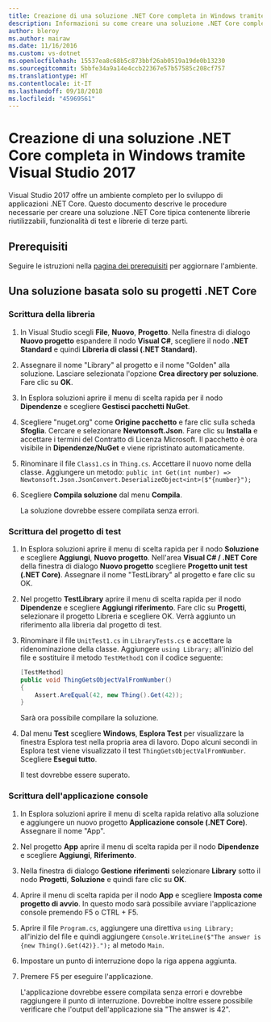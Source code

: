 ```yaml
---
title: Creazione di una soluzione .NET Core completa in Windows tramite Visual Studio 2017
description: Informazioni su come creare una soluzione .NET Core completa in Visual Studio 2017 in Windows.
author: bleroy
ms.author: mairaw
ms.date: 11/16/2016
ms.custom: vs-dotnet
ms.openlocfilehash: 15537ea8c68b5c873bbf26ab0519a19de0b13230
ms.sourcegitcommit: 5bbfe34a9a14e4ccb22367e57b57585c208cf757
ms.translationtype: HT
ms.contentlocale: it-IT
ms.lasthandoff: 09/18/2018
ms.locfileid: "45969561"
---
```

# <a name="building-a-complete-net-core-solution-on-windows-using-visual-studio-2017"></a>Creazione di una soluzione .NET Core completa in Windows tramite Visual Studio 2017

Visual Studio 2017 offre un ambiente completo per lo sviluppo di applicazioni .NET Core. Questo documento descrive le procedure necessarie per creare una soluzione .NET Core tipica contenente librerie riutilizzabili, funzionalità di test e librerie di terze parti. 

## <a name="prerequisites"></a>Prerequisiti

Seguire le istruzioni nella [pagina dei prerequisiti](../windows-prerequisites.md) per aggiornare l'ambiente.

## <a name="a-solution-using-only-net-core-projects"></a>Una soluzione basata solo su progetti .NET Core

### <a name="writing-the-library"></a>Scrittura della libreria

1. In Visual Studio scegli **File**, **Nuovo**, **Progetto**. Nella finestra di dialogo **Nuovo progetto** espandere il nodo **Visual C#**, scegliere il nodo **.NET Standard** e quindi **Libreria di classi (.NET Standard)**. 

2. Assegnare il nome "Library" al progetto e il nome "Golden" alla soluzione. Lasciare selezionata l'opzione **Crea directory per soluzione**. Fare clic su **OK**.

3. In Esplora soluzioni aprire il menu di scelta rapida per il nodo **Dipendenze** e scegliere **Gestisci pacchetti NuGet**.

4. Scegliere "nuget.org" come **Origine pacchetto** e fare clic sulla scheda **Sfoglia**. Cercare e selezionare **Newtonsoft.Json**. Fare clic su **Installa** e accettare i termini del Contratto di Licenza Microsoft. Il pacchetto è ora visibile in **Dipendenze/NuGet** e viene ripristinato automaticamente.

5. Rinominare il file `Class1.cs` in `Thing.cs`. Accettare il nuovo nome della classe. Aggiungere un metodo: `public int Get(int number) => Newtonsoft.Json.JsonConvert.DeserializeObject<int>($"{number}");`

7. Scegliere **Compila soluzione** dal menu **Compila**.

   La soluzione dovrebbe essere compilata senza errori.

### <a name="writing-the-test-project"></a>Scrittura del progetto di test

1. In Esplora soluzioni aprire il menu di scelta rapida per il nodo **Soluzione** e scegliere **Aggiungi**, **Nuovo progetto**. Nell'area **Visual C# / .NET Core** della finestra di dialogo **Nuovo progetto** scegliere **Progetto unit test (.NET Core)**. Assegnare il nome "TestLibrary" al progetto e fare clic su OK. 

2. Nel progetto **TestLibrary** aprire il menu di scelta rapida per il nodo **Dipendenze** e scegliere **Aggiungi riferimento**. Fare clic su **Progetti**, selezionare il progetto Libreria e scegliere OK. Verrà aggiunto un riferimento alla libreria dal progetto di test.

3. Rinominare il file `UnitTest1.cs` in `LibraryTests.cs` e accettare la ridenominazione della classe. Aggiungere `using Library;` all'inizio del file e sostituire il metodo `TestMethod1` con il codice seguente:
    ```csharp
    [TestMethod]
    public void ThingGetsObjectValFromNumber()
    {
        Assert.AreEqual(42, new Thing().Get(42));
    }
    ```

   Sarà ora possibile compilare la soluzione. 
   
4. Dal menu **Test** scegliere **Windows**, **Esplora Test** per visualizzare la finestra Esplora test nella propria area di lavoro. Dopo alcuni secondi in Esplora test viene visualizzato il test `ThingGetsObjectValFromNumber`. Scegliere **Esegui tutto**.
   
   Il test dovrebbe essere superato.

### <a name="writing-the-console-app"></a>Scrittura dell'applicazione console

1. In Esplora soluzioni aprire il menu di scelta rapida relativo alla soluzione e aggiungere un nuovo progetto **Applicazione console (.NET Core)**. Assegnare il nome "App".

2. Nel progetto **App** aprire il menu di scelta rapida per il nodo **Dipendenze** e scegliere **Aggiungi**, **Riferimento**. 

3. Nella finestra di dialogo **Gestione riferimenti** selezionare **Library** sotto il nodo **Progetti**, **Soluzione** e quindi fare clic su **OK**.

6. Aprire il menu di scelta rapida per il nodo **App** e scegliere **Imposta come progetto di avvio**. In questo modo sarà possibile avviare l'applicazione console premendo F5 o CTRL + F5.

7. Aprire il file `Program.cs`, aggiungere una direttiva `using Library;` all'inizio del file e quindi aggiungere `Console.WriteLine($"The answer is {new Thing().Get(42)}.");` al metodo `Main`.

8. Impostare un punto di interruzione dopo la riga appena aggiunta.

9. Premere F5 per eseguire l'applicazione.

   L'applicazione dovrebbe essere compilata senza errori e dovrebbe raggiungere il punto di interruzione. Dovrebbe inoltre essere possibile verificare che l'output dell'applicazione sia "The answer is 42".

